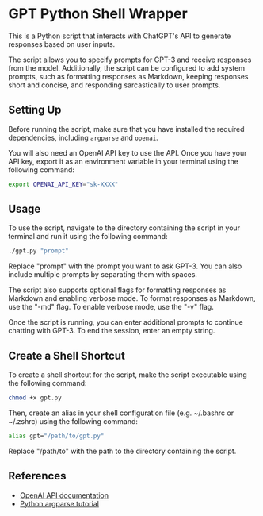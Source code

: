 # GPT Python Shell Wrapper

This is a Python script that interacts with ChatGPT's API to generate responses based on user inputs.

The script allows you to specify prompts for GPT-3 and receive responses from the model. Additionally, the script can be configured to add system prompts, such as formatting responses as Markdown, keeping responses short and concise, and responding sarcastically to user prompts.

## Setting Up

Before running the script, make sure that you have installed the required dependencies, including `argparse` and `openai`.

You will also need an OpenAI API key to use the API. Once you have your API key, export it as an environment variable in your terminal using the following command:

```sh
export OPENAI_API_KEY="sk-XXXX"
```

## Usage

To use the script, navigate to the directory containing the script in your terminal and run it using the following command:

```sh
./gpt.py "prompt"
```

Replace "prompt" with the prompt you want to ask GPT-3. You can also include multiple prompts by separating them with spaces.

The script also supports optional flags for formatting responses as Markdown and enabling verbose mode. To format responses as Markdown, use the "-md" flag. To enable verbose mode, use the "-v" flag.

Once the script is running, you can enter additional prompts to continue chatting with GPT-3. To end the session, enter an empty string.

## Create a Shell Shortcut

To create a shell shortcut for the script, make the script executable using the following command:

```sh
chmod +x gpt.py
```

Then, create an alias in your shell configuration file (e.g. ~/.bashrc or ~/.zshrc) using the following command:

```sh
alias gpt="/path/to/gpt.py"
```

Replace "/path/to" with the path to the directory containing the script.

## References

- [OpenAI API documentation](https://platform.openai.com/docs/guides/chat)
- [Python argparse tutorial](https://docs.python.org/3/howto/argparse.html)
